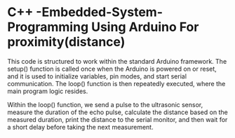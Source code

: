 # C++ -Embedded-System-Programming Using Arduino For proximity(distance)

This code is structured to work within the standard Arduino framework. 
The setup() function is called once when the Arduino is powered on or reset,
and it is used to initialize variables, pin modes, and start serial communication. 
The loop() function is then repeatedly executed, where the main program logic resides.

Within the loop() function, we send a pulse to the ultrasonic sensor, 
measure the duration of the echo pulse, calculate the distance based on the measured duration,
print the distance to the serial monitor, and then wait for a short delay before taking the next measurement.





